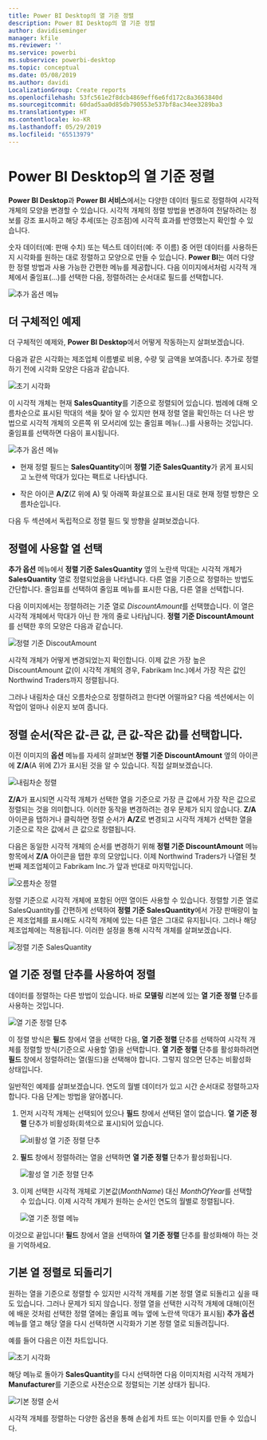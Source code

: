 ```yaml
---
title: Power BI Desktop의 열 기준 정렬
description: Power BI Desktop의 열 기준 정렬
author: davidiseminger
manager: kfile
ms.reviewer: ''
ms.service: powerbi
ms.subservice: powerbi-desktop
ms.topic: conceptual
ms.date: 05/08/2019
ms.author: davidi
LocalizationGroup: Create reports
ms.openlocfilehash: 53fc561e2f8dcb4869eff6e6fd172c8a3663840d
ms.sourcegitcommit: 60dad5aa0d85db790553e537bf8ac34ee3289ba3
ms.translationtype: HT
ms.contentlocale: ko-KR
ms.lasthandoff: 05/29/2019
ms.locfileid: "65513979"
---
```

# <a name="sort-by-column-in-power-bi-desktop"></a>Power BI Desktop의 열 기준 정렬
**Power BI Desktop**과 **Power BI 서비스**에서는 다양한 데이터 필드로 정렬하여 시각적 개체의 모양을 변경할 수 있습니다. 시각적 개체의 정렬 방법을 변경하여 전달하려는 정보를 강조 표시하고 해당 추세(또는 강조점)에 시각적 효과를 반영했는지 확인할 수 있습니다.

숫자 데이터(예: 판매 수치) 또는 텍스트 데이터(예: 주 이름) 중 어떤 데이터를 사용하든지 시각화를 원하는 대로 정렬하고 모양으로 만들 수 있습니다.  **Power BI**는 여러 다양한 정렬 방법과 사용 가능한 간편한 메뉴를 제공합니다. 다음 이미지에서처럼 시각적 개체에서 줄임표(...)를 선택한 다음, 정렬하려는 순서대로 필드를 선택합니다.

![추가 옵션 메뉴](media/desktop-sort-by-column/sortbycolumn_2.png)

## <a name="more-depth-and-an-example"></a>더 구체적인 예제
더 구체적인 예제와, **Power BI Desktop**에서 어떻게 작동하는지 살펴보겠습니다.

다음과 같은 시각화는 제조업체 이름별로 비용, 수량 및 금액을 보여줍니다. 추가로 정렬하기 전에 시각화 모양은 다음과 같습니다.

![초기 시각화](media/desktop-sort-by-column/sortbycolumn_1.png)

이 시각적 개체는 현재 **SalesQuantity**를 기준으로 정렬되어 있습니다. 범례에 대해 오름차순으로 표시된 막대의 색을 찾아 알 수 있지만 현재 정렬 열을 확인하는 더 나은 방법으로 시각적 개체의 오른쪽 위 모서리에 있는 줄임표 메뉴(...)를 사용하는 것입니다. 줄임표를 선택하면 다음이 표시됩니다.

![추가 옵션 메뉴](media/desktop-sort-by-column/sortbycolumn_2.png)

* 현재 정렬 필드는 **SalesQuantity**이며 **정렬 기준 SalesQuantity**가 굵게 표시되고 노란색 막대가 있다는 팩트로 나타냅니다. 

* 작은 아이콘 **A/Z**(Z 위에 A) 및 아래쪽 화살표으로 표시된 대로 현재 정렬 방향은 오름차순입니다.

다음 두 섹션에서 독립적으로 정렬 필드 및 방향을 살펴보겠습니다.

## <a name="selecting-which-column-to-use-for-sorting"></a>정렬에 사용할 열 선택
**추가 옵션** 메뉴에서 **정렬 기준 SalesQuantity** 옆의 노란색 막대는 시각적 개체가 **SalesQuantity** 열로 정렬되었음을 나타냅니다. 다른 열을 기준으로 정렬하는 방법도 간단합니다. 줄임표를 선택하여 줄임표 메뉴를 표시한 다음, 다른 열을 선택합니다.

다음 이미지에서는 정렬하려는 기준 열로 *DiscountAmount*를 선택했습니다. 이 열은 시각적 개체에서 막대가 아닌 한 개의 줄로 나타납니다. **정렬 기준 DiscountAmount**를 선택한 후의 모양은 다음과 같습니다.

![정렬 기준 DiscoutAmount](media/desktop-sort-by-column/sortbycolumn_3.png)

시각적 개체가 어떻게 변경되었는지 확인합니다. 이제 값은 가장 높은 DiscountAmount 값(이 시각적 개체의 경우, Fabrikam Inc.)에서 가장 작은 값인 Northwind Traders까지 정렬됩니다. 

그러나 내림차순 대신 오름차순으로 정렬하려고 한다면 어떨까요? 다음 섹션에서는 이 작업이 얼마나 쉬운지 보여 줍니다.

## <a name="selecting-the-sort-order---smallest-to-largest-largest-to-smallest"></a>정렬 순서(작은 값-큰 값, 큰 값-작은 값)를 선택합니다.
이전 이미지의 **옵션** 메뉴를 자세히 살펴보면 **정렬 기준 DiscountAmount** 옆의 아이콘에 **Z/A**(A 위에 Z)가 표시된 것을 알 수 있습니다. 직접 살펴보겠습니다.

![내림차순 정렬](media/desktop-sort-by-column/sortbycolumn_4.png)

**Z/A**가 표시되면 시각적 개체가 선택한 열을 기준으로 가장 큰 값에서 가장 작은 값으로 정렬되는 것을 의미합니다. 이러한 동작을 변경하려는 경우 문제가 되지 않습니다. **Z/A** 아이콘을 탭하거나 클릭하면 정렬 순서가 **A/Z**로 변경되고 시각적 개체가 선택한 열을 기준으로 작은 값에서 큰 값으로 정렬됩니다.

다음은 동일한 시각적 개체의 순서를 변경하기 위해 **정렬 기준 DiscountAmount** 메뉴 항목에서 **Z/A** 아이콘을 탭한 후의 모양입니다. 이제 Northwind Traders가 나열된 첫 번째 제조업체이고 Fabrikam Inc.가 앞과 반대로 마지막입니다.

![오름차순 정렬](media/desktop-sort-by-column/sortbycolumn_5.png)

정렬 기준으로 시각적 개체에 포함된 어떤 열이든 사용할 수 있습니다. 정렬할 기준 열로 SalesQuantity를 간편하게 선택하여 **정렬 기준 SalesQuantity**에서 가장 판매량이 높은 제조업체를 표시해도 시각적 개체에 있는 다른 열은 그대로 유지됩니다. 그러나 해당 제조업체에는 적용됩니다. 이러한 설정을 통해 시각적 개체를 살펴보겠습니다.

![정렬 기준 SalesQuantity](media/desktop-sort-by-column/sortbycolumn_6.png)

## <a name="sort-using-the-sort-by-column-button"></a>열 기준 정렬 단추를 사용하여 정렬
데이터를 정렬하는 다른 방법이 있습니다. 바로 **모델링** 리본에 있는 **열 기준 정렬** 단추를 사용하는 것입니다.

![열 기준 정렬 단추](media/desktop-sort-by-column/sortbycolumn_8.png)

이 정렬 방식은 **필드** 창에서 열을 선택한 다음, **열 기준 정렬** 단추를 선택하여 시각적 개체를 정렬할 방식(기준으로 사용할 열)을 선택합니다. **열 기준 정렬** 단추를 활성화하려면 **필드** 창에서 정렬하려는 열(필드)을 선택해야 합니다. 그렇지 않으면 단추는 비활성화 상태입니다.

일반적인 예제를 살펴보겠습니다. 연도의 월별 데이터가 있고 시간 순서대로 정렬하고자 합니다. 다음 단계는 방법을 알아봅니다.

1. 먼저 시각적 개체는 선택되어 있으나 **필드** 창에서 선택된 열이 없습니다. **열 기준 정렬** 단추가 비활성화(회색으로 표시)되어 있습니다.
   
   ![비활성 열 기준 정렬 단추](media/desktop-sort-by-column/sortbycolumn_9.png)

2. **필드** 창에서 정렬하려는 열을 선택하면 **열 기준 정렬** 단추가 활성화됩니다.
   
   ![활성 열 기준 정렬 단추](media/desktop-sort-by-column/sortbycolumn_10.png)
3. 이제 선택한 시각적 개체로 기본값(*MonthName*) 대신 *MonthOfYear*를 선택할 수 있습니다. 이제 시각적 개체가 원하는 순서인 연도의 월별로 정렬됩니다.
   
   ![열 기준 정렬 메뉴](media/desktop-sort-by-column/sortbycolumn_11.png)

이것으로 끝입니다! **필드** 창에서 열을 선택하여 **열 기준 정렬** 단추를 활성화해야 하는 것을 기억하세요.

## <a name="getting-back-to-default-column-for-sorting"></a>기본 열 정렬로 되돌리기
원하는 열을 기준으로 정렬할 수 있지만 시각적 개체를 기본 정렬 열로 되돌리고 싶을 때도 있습니다. 그러나 문제가 되지 않습니다. 정렬 열을 선택한 시각적 개체에 대해(이전에 배운 것처럼 선택한 정렬 열에는 줄임표 메뉴 옆에 노란색 막대가 표시됨) **추가 옵션** 메뉴를 열고 해당 열을 다시 선택하면 시각화가 기본 정렬 열로 되돌려집니다.

예를 들어 다음은 이전 차트입니다.

![초기 시각화](media/desktop-sort-by-column/sortbycolumn_6.png)

해당 메뉴로 돌아가 **SalesQuantity**를 다시 선택하면 다음 이미지처럼 시각적 개체가 **Manufacturer**를 기준으로 사전순으로 정렬되는 기본 상태가 됩니다.

![기본 정렬 순서](media/desktop-sort-by-column/sortbycolumn_7.png)

시각적 개체를 정렬하는 다양한 옵션을 통해 손쉽게 차트 또는 이미지를 만들 수 있습니다.

